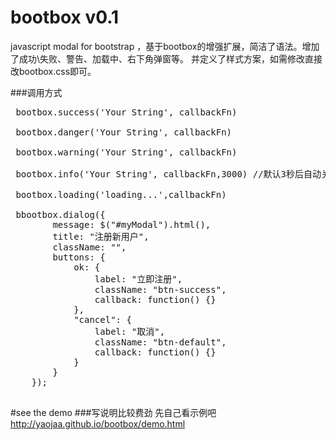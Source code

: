 # bootbox  v0.1 

javascript modal  for bootstrap ，基于bootbox的增强扩展，简洁了语法。增加了成功\失败、警告、加载中、右下角弹窗等。
并定义了样式方案，如需修改直接改bootbox.css即可。


###调用方式
<pre>
 bootbox.success('Your String', callbackFn)
 
 bootbox.danger('Your String', callbackFn)
 
 bootbox.warning('Your String', callbackFn)
 
 bootbox.info('Your String', callbackFn,3000) //默认3秒后自动关闭 
 
 bootbox.loading('loading...',callbackFn)
 
 bbootbox.dialog({
        message: $("#myModal").html(),
        title: "注册新用户",
        className: "",
        buttons: {
            ok: {
                label: "立即注册",
                className: "btn-success",
                callback: function() {}
            },
            "cancel": {
                label: "取消",
                className: "btn-default",
                callback: function() {}
            }
        }
    });
    
</pre>

#see the demo
###写说明比较费劲 先自己看示例吧
http://yaojaa.github.io/bootbox/demo.html
